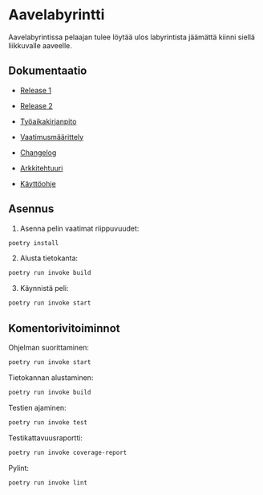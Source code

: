 # Aavelabyrintti

Aavelabyrintissa pelaajan tulee löytää ulos labyrintista jäämättä kiinni siellä liikkuvalle aaveelle. 

## Dokumentaatio

- [Release 1](https://github.com/LottaHyppyra/ot-harjoitustyo/releases/tag/viikko5)

- [Release 2](https://github.com/LottaHyppyra/ot-harjoitustyo/releases/tag/viikko6)

- [Työaikakirjanpito](https://github.com/LottaHyppyra/ot-harjoitustyo/blob/master/aavelabyrintti/dokumentaatio/tyoaikakirjanpito.md)

- [Vaatimusmäärittely](https://github.com/LottaHyppyra/ot-harjoitustyo/blob/master/aavelabyrintti/dokumentaatio/vaatimusmaarittely.md)

- [Changelog](https://github.com/LottaHyppyra/ot-harjoitustyo/blob/master/aavelabyrintti/dokumentaatio/changelog.md)

- [Arkkitehtuuri](https://github.com/LottaHyppyra/ot-harjoitustyo/blob/master/aavelabyrintti/dokumentaatio/arkkitehtuuri.md)

- [Käyttöohje](https://github.com/LottaHyppyra/ot-harjoitustyo/blob/master/aavelabyrintti/dokumentaatio/kayttoohje.md)

## Asennus

1. Asenna pelin vaatimat riippuvuudet:

```bash
poetry install
```

2. Alusta tietokanta:

```bash
poetry run invoke build
```

3. Käynnistä peli:

```bash
poetry run invoke start
```

## Komentorivitoiminnot

Ohjelman suorittaminen:

```bash
poetry run invoke start
```

Tietokannan alustaminen:

```bash
poetry run invoke build
```

Testien ajaminen:

```bash
poetry run invoke test
```

Testikattavuusraportti: 

```bash
poetry run invoke coverage-report
```
Pylint:

```bash
poetry run invoke lint
```
